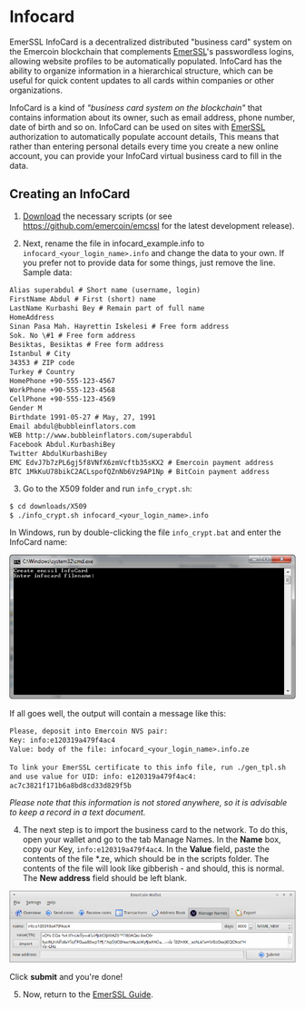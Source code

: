 # Infocard

EmerSSL InfoCard is a decentralized distributed "business card" system on
the Emercoin blockchain that complements
[EmerSSL](EmerSSL_Introduction)'s passwordless logins, allowing website
profiles to be automatically populated. InfoCard has the ability to
organize information in a hierarchical structure, which can be useful
for quick content updates to all cards within companies or other
organizations.

InfoCard is a kind of *"business card system on the blockchain"* that
contains information about its owner, such as email address, phone
number, date of birth and so on. InfoCard can be used on sites with
[EmerSSL](EmerSSL_Introduction) authorization to automatically populate
account details, This means that rather than entering personal details
every time you create a new online account, you can provide your
InfoCard virtual business card to fill in the data.

Creating an InfoCard
--------------------

1. [Download](https://pool.emercoin.com/emcssl) the necessary scripts (or
see <https://github.com/emercoin/emcssl> for the latest development
release).

2. Next, rename the file in infocard\_example.info to
`infocard_<your_login_name>.info` and change the data to your
own. If you prefer not to provide data for some things, just remove the
line. Sample data:

```text
Alias superabdul # Short name (username, login) 
FirstName Abdul # First (short) name 
LastName Kurbashi Bey # Remain part of full name 
HomeAddress 
Sinan Pasa Mah. Hayrettin Iskelesi # Free form address 
Sok. No \#1 # Free form address 
Besiktas, Besiktas # Free form address 
Istanbul # City
34353 # ZIP code 
Turkey # Country 
HomePhone +90-555-123-4567 
WorkPhone +90-555-123-4568 
CellPhone +90-555-123-4569 
Gender M
Birthdate 1991-05-27 # May, 27, 1991 
Email abdul@bubbleinflators.com 
WEB http://www.bubbleinflators.com/superabdul 
Facebook Abdul.KurbashiBey
Twitter AbdulKurbashiBey 
EMC EdvJ7b7zPL6gj5f8VNfX6zmVcftb35sKX2 # Emercoin payment address 
BTC 1MkKuU78bikC2ACLspofQZnNb6Vz9AP1Np # BitCoin payment address 
```

3. Go to the X509 folder and run `info_crypt.sh`:

```
$ cd downloads/X509
$ ./info_crypt.sh infocard_<your_login_name>.info
```

In Windows, run by double-clicking the file `info_crypt.bat` and enter the InfoCard name:

![info_crypt.bat](Infocard0.png)

If all goes well, the output will contain a message like this:
```text
Please, deposit into Emercoin NVS pair:
Key: info:e120319a479f4ac4
Value: body of the file: infocard_<your_login_name>.info.ze

To link your EmerSSL certificate to this info file, run ./gen_tpl.sh and use value for UID: info: e120319a479f4ac4: ac7c3821f171b6a8bd8cd33d829f5b
```

*Please note that this information is not stored anywhere, so it is
advisable to keep a record in a text document.*

4. The next step is to import the business card to the network. To do this,
open your wallet and go to the tab Manage Names. In the **Name** box,
copy our Key, `info:e120319a479f4ac4`. In the **Value** field, paste the
contents of the file *.ze, which should be in the scripts folder. The
contents of the file will look like gibberish - and should, this is
normal. The **New address** field should be left blank.

![Wallet Appearance](Infocard1.png)

Click **submit** and you're done!

5. Now, return to the [EmerSSL Guide](EmerSSL_Guide).

